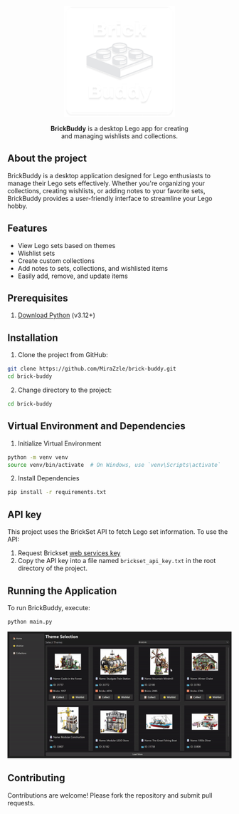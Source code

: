 <p align="center">
  <img src="Docs/icon.png" width="250">  
</p>

<p align="center">
   <b>BrickBuddy</b> is a desktop Lego app for creating <br> and managing wishlists and collections.
</p>


## About the project

BrickBuddy is a desktop application designed for Lego enthusiasts to manage their Lego sets effectively. Whether you're organizing your collections, creating wishlists, or adding notes to your favorite sets, BrickBuddy provides a user-friendly interface to streamline your Lego hobby.


## Features 
- View Lego sets based on themes
- Wishlist sets 
- Create custom collections
- Add notes to sets, collections, and wishlisted items
- Easily add, remove, and update items


## Prerequisites
1. [Download Python](https://www.python.org/downloads/) (v3.12+)


## Installation
1. Clone the project from GitHub:
```bash
git clone https://github.com/MiraZzle/brick-buddy.git
cd brick-buddy

```
2. Change directory to the project:
```bash
cd brick-buddy
```

## Virtual Environment and Dependencies
1. Initialize Virtual Environment
```bash
python -m venv venv
source venv/bin/activate  # On Windows, use `venv\Scripts\activate`
```
2. Install Dependencies
```bash
pip install -r requirements.txt
```

## API key
This project uses the BrickSet API to fetch Lego set information. To use the API:
1. Request Brickset [web services key](https://brickset.com/tools/webservices/requestkey)
2. Copy the API key into a file named `brickset_api_key.txt` in the root directory of the project.

## Running the Application
To run BrickBuddy, execute:
```bash
python main.py
```

![brick_buddy_gif](Docs/brick_buddy_gif.gif)

## Contributing
Contributions are welcome! Please fork the repository and submit pull requests.
